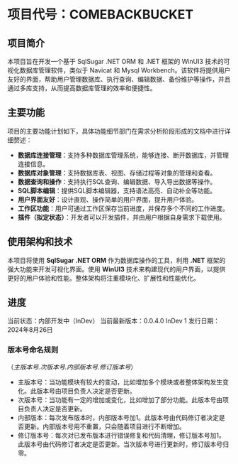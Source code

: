 # 项目代号：COMEBACKBUCKET

## 项目简介
本项目旨在开发一个基于 SqlSugar .NET ORM 和 .NET 框架的 WinUI3 技术的可视化数据库管理软件，类似于 Navicat 和 Mysql Workbench。该软件将提供用户友好的界面，帮助用户管理数据库、执行查询、编辑数据、备份维护等操作，并且通过多库支持，从而提高数据库管理的效率和便捷性。

## 主要功能
项目的主要功能计划如下，具体功能细节部门在需求分析阶段形成的文档中进行详细赘述：
* **数据库连接管理**：支持多种数据库管理系统，能够连接、断开数据库，并管理连接信息。
* **数据库对象管理**：支持数据库表、视图、存储过程等对象的管理和查看。
* **数据查询和操作**：支持执行SQL查询、编辑数据、导入导出数据等操作。
* **SQL脚本编辑**：提供SQL脚本编辑器，支持语法高亮、自动补全等功能。
* **用户界面友好**：设计直观、操作简单的用户界面，提升用户体验。
* **工作区功能**：用户可通过工作区保存当前进度，并保存多个不同的工作进度。
* **插件（拟定状态）**：开发者可以开发插件，并由用户根据自身需求下载使用。

## 使用架构和技术
本项目将使用 **SqlSugar .NET ORM** 作为数据库操作的工具，利用 **.NET** 框架的强大功能来开发可视化界面。使用 **WinUI3** 技术来构建现代的用户界面，以提供更好的用户体验和性能。整体架构将注重模块化、扩展性和性能优化。

## 进度
当前状态：内部开发中（InDev）
当前最新版本：0.0.4.0 InDev 1
发行日期：2024年8月26日
### 版本号命名规则
（*主版本号.次版本号.内部版本号.修订版本号*）

* 主版本号：当功能模块有较大的变动，比如增加多个模块或者整体架构发生变化。此版本号由项目负责人决定是否更新。
* 次版本号：当功能有一定的增加或变化，比如增加了部分功能。此版本号由项目负责人决定是否更新。
* 内部版本：每次发布版本时，内部版本号加1。此版本号由代码修订者决定是否更新。内部版本号用不重置，只会随着项目进行不断增加。
* 修订版本号：每次对已发布版本进行错误修复和代码清理，修订版本号加1。此版本号由代码修订者决定是否更新。当次版本号进行更新时，修订版本号归零。